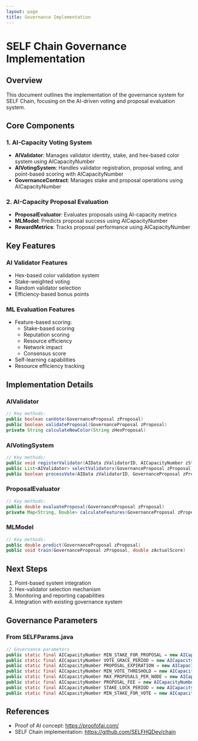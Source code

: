 ```yaml
---
layout: page
title: Governance Implementation
---
```


# SELF Chain Governance Implementation

## Overview
This document outlines the implementation of the governance system for SELF Chain, focusing on the AI-driven voting and proposal evaluation system.

## Core Components

### 1. AI-Capacity Voting System
- **AIValidator**: Manages validator identity, stake, and hex-based color system using AICapacityNumber
- **AIVotingSystem**: Handles validator registration, proposal voting, and point-based scoring with AICapacityNumber
- **GovernanceContract**: Manages stake and proposal operations using AICapacityNumber

### 2. AI-Capacity Proposal Evaluation
- **ProposalEvaluator**: Evaluates proposals using AI-capacity metrics
- **MLModel**: Predicts proposal success using AICapacityNumber
- **RewardMetrics**: Tracks proposal performance using AICapacityNumber

## Key Features

### AI Validator Features
- Hex-based color validation system
- Stake-weighted voting
- Random validator selection
- Efficiency-based bonus points

### ML Evaluation Features
- Feature-based scoring:
  - Stake-based scoring
  - Reputation scoring
  - Resource efficiency
  - Network impact
  - Consensus score
- Self-learning capabilities
- Resource efficiency tracking

## Implementation Details

### AIValidator
```java
// Key methods:
public boolean canVote(GovernanceProposal zProposal)
public boolean validateProposal(GovernanceProposal zProposal)
private String calculateNewColor(String zHexProposal)
```

### AIVotingSystem
```java
// Key methods:
public void registerValidator(AIData zValidatorID, AICapacityNumber zStake)
public List<AIValidator> selectValidators(GovernanceProposal zProposal)
public boolean processVote(AIData zValidatorID, GovernanceProposal zProposal, boolean zVote)
```

### ProposalEvaluator
```java
// Key methods:
public double evaluateProposal(GovernanceProposal zProposal)
private Map<String, Double> calculateFeatures(GovernanceProposal zProposal)
```

### MLModel
```java
// Key methods:
public double predict(GovernanceProposal zProposal)
public void train(GovernanceProposal zProposal, double zActualScore)
```

## Next Steps

1. Point-based system integration
2. Hex-validator selection mechanism
3. Monitoring and reporting capabilities
4. Integration with existing governance system

## Governance Parameters

### From SELFParams.java
```java
// Governance parameters
public static final AICapacityNumber MIN_STAKE_FOR_PROPOSAL = new AICapacityNumber(1000);
public static final AICapacityNumber VOTE_GRACE_PERIOD = new AICapacityNumber(604800);
public static final AICapacityNumber PROPOSAL_EXPIRATION = new AICapacityNumber(1209600);
public static final AICapacityNumber MIN_VOTE_THRESHOLD = new AICapacityNumber(51);
public static final AICapacityNumber MAX_PROPOSALS_PER_NODE = new AICapacityNumber(5);
public static final AICapacityNumber PROPOSAL_FEE = new AICapacityNumber(100);
public static final AICapacityNumber STAKE_LOCK_PERIOD = new AICapacityNumber(2592000);
public static final AICapacityNumber MIN_STAKE_FOR_VOTE = new AICapacityNumber(100);
```

## References
- Proof of AI concept: https://proofofai.com/
- SELF Chain implementation: https://github.com/SELFHQDev/chain

